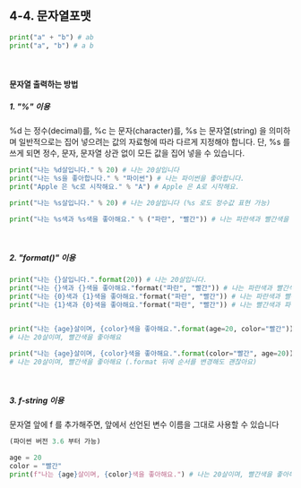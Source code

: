 ## 4-4. 문자열포맷

```py
print("a" + "b") # ab
print("a", "b") # a b
```

<br>

#### 문자열 출력하는 방법

##### 1. "%" 이용

%d 는 정수(decimal)를, %c 는 문자(character)를, %s 는 문자열(string) 을 의미하며 일반적으로는 집어 넣으려는 값의 자료형에 따라 다르게 지정해야 합니다. 단, %s 를 쓰게 되면 정수, 문자, 문자열 상관 없이 모든 값을 집어 넣을 수 있습니다.

```py
print("나는 %d살입니다." % 20) # 나는 20살입니다
print("나는 %s을 좋아합니다." % "파이썬") # 나는 파이썬을 좋아합니다.
print("Apple 은 %c로 시작해요." % "A") # Apple 은 A로 시작해요.

print("나는 %s살입니다." % 20) # 나는 20살입니다 (%s 로도 정수값 표현 가능)

print("나는 %s색과 %s색을 좋아해요." % ("파란", "빨간")) # 나는 파란색과 빨간색을 좋아해요.
```

<br>

##### 2. "format()" 이용

```py
print("나는 {}살입니다.".format(20)) # 나는 20살입니다.
print("나는 {}색과 {}색을 좋아해요."format("파란", "빨간")) # 나는 파란색과 빨간색을 좋아해요
print("나는 {0}색과 {1}색을 좋아해요."format("파란", "빨간")) # 나는 파란색과 빨간색을 좋아해요
print("나는 {1}색과 {0}색을 좋아해요."format("파란", "빨간")) # 나는 빨간색과 파란색을 좋아해요


print("나는 {age}살이며, {color}색을 좋아해요.".format(age=20, color="빨간"))
# 나는 20살이며, 빨간색을 좋아해요

print("나는 {age}살이며, {color}색을 좋아해요.".format(color="빨간", age=20))
# 나는 20살이며, 빨간색을 좋아해요 (.format 뒤에 순서를 변경해도 괜찮아요)

```

<br>

##### 3. f-string 이용

문자열 앞에 f 를 추가해주면, 앞에서 선언된 변수 이름을 그대로 사용할 수 있습니다

```py
(파이썬 버전 3.6 부터 가능)

age = 20
color = "빨간"
print(f"나는 {age}살이며, {color}색을 좋아해요.") # 나는 20살이며, 빨간색을 좋아해요.
```
